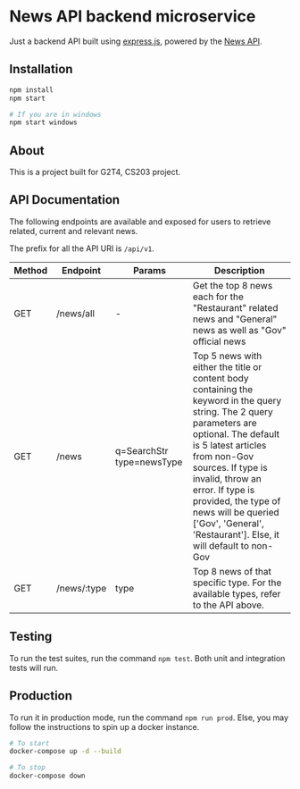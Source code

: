 # News API backend microservice

Just a backend API built using [express.js](https://expressjs.com/), powered by the [News API](https://newsapi.org).

## Installation

```bash
npm install
npm start

# If you are in windows
npm start windows
```

## About

This is a project built for G2T4, CS203 project.

## API Documentation

The following endpoints are available and exposed for users to retrieve related, current and relevant news.

The prefix for all the API URI is `/api/v1`.

| Method | Endpoint    | Params                        | Description                                                                                                                                                                                                                                                                                                                                           |
| ------ | ----------- | ----------------------------- | ----------------------------------------------------------------------------------------------------------------------------------------------------------------------------------------------------------------------------------------------------------------------------------------------------------------------------------------------------- |
| GET    | /news/all   | -                             | Get the top 8 news each for the "Restaurant" related news and "General" news as well as "Gov" official news                                                                                                                                                                                                                                           |
| GET    | /news       | q=SearchStr&#10;type=newsType | Top 5 news with either the title or content body containing the keyword in the query string. The 2 query parameters are optional. The default is 5 latest articles from non-Gov sources. If type is invalid, throw an error. If type is provided, the type of news will be queried ['Gov', 'General', 'Restaurant']. Else, it will default to non-Gov |
| GET    | /news/:type | type                          | Top 8 news of that specific type. For the available types, refer to the API above.                                                                                                                                                                                                                                                                    |

## Testing

To run the test suites, run the command `npm test`. Both unit and integration tests will run.

## Production

To run it in production mode, run the command `npm run prod`. Else, you may follow the instructions to spin up a docker instance.

```bash
# To start
docker-compose up -d --build

# To stop
docker-compose down
```
